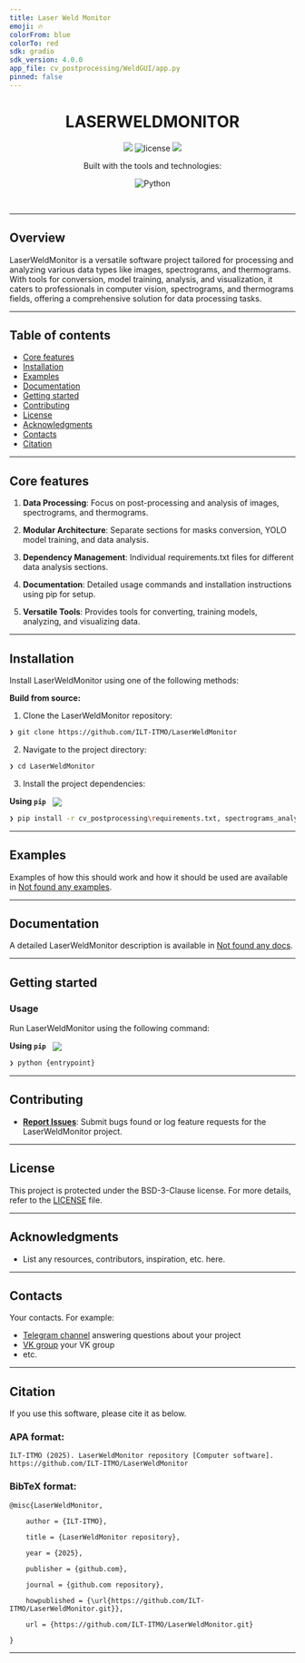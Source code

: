```yaml
---
title: Laser Weld Monitor
emoji: 🔥
colorFrom: blue
colorTo: red
sdk: gradio
sdk_version: 4.0.0
app_file: cv_postprocessing/WeldGUI/app.py
pinned: false
---
```


<p align="center"><h1 align="center">LASERWELDMONITOR</h1></p>
<p align="center">
	<a href="https://itmo.ru/"><img src="https://raw.githubusercontent.com/aimclub/open-source-ops/43bb283758b43d75ec1df0a6bb4ae3eb20066323/badges/ITMO_badge.svg"></a>
	<img src="https://img.shields.io/github/license/ILT-ITMO/LaserWeldMonitor?style=BadgeStyleOptions.DEFAULT&logo=opensourceinitiative&logoColor=white&color=blue" alt="license">
	<a href="https://github.com/ITMO-NSS-team/Open-Source-Advisor"><img src="https://img.shields.io/badge/improved%20by-OSA-blue"></a>
</p>
<p align="center">Built with the tools and technologies:</p>
<p align="center">
	<img src="https://img.shields.io/badge/Python-3776AB.svg?style=BadgeStyleOptions.DEFAULT&logo=Python&logoColor=white"alt="Python">
</p>
<br>


---
## Overview

<overview>
LaserWeldMonitor is a versatile software project tailored for processing and analyzing various data types like images, spectrograms, and thermograms. With tools for conversion, model training, analysis, and visualization, it caters to professionals in computer vision, spectrograms, and thermograms fields, offering a comprehensive solution for data processing tasks.
</overview>

---


## Table of contents

- [Core features](#core-features)
- [Installation](#installation)
- [Examples](#examples)
- [Documentation](#documentation)
- [Getting started](#getting-started)
- [Contributing](#contributing)
- [License](#license)
- [Acknowledgments](#acknowledgments)
- [Contacts](#contacts)
- [Citation](#citation)

---

## Core features

<corefeatures>

1. **Data Processing**: Focus on post-processing and analysis of images, spectrograms, and thermograms.
   
2. **Modular Architecture**: Separate sections for masks conversion, YOLO model training, and data analysis.

3. **Dependency Management**: Individual requirements.txt files for different data analysis sections.

4. **Documentation**: Detailed usage commands and installation instructions using pip for setup.

5. **Versatile Tools**: Provides tools for converting, training models, analyzing, and visualizing data.

</corefeatures>

---


## Installation

Install LaserWeldMonitor using one of the following methods:

**Build from source:**

1. Clone the LaserWeldMonitor repository:
```sh
❯ git clone https://github.com/ILT-ITMO/LaserWeldMonitor
```

2. Navigate to the project directory:
```sh
❯ cd LaserWeldMonitor
```

3. Install the project dependencies:


**Using `pip`** &nbsp;
[<img align="center" src="https://img.shields.io/badge/Pip-3776AB.svg?style={badge_style}&logo=pypi&logoColor=white" />](https://pypi.org/project/pip/)

```sh
❯ pip install -r cv_postprocessing\requirements.txt, spectrograms_analysis\requirements.txt, thermograms_analysis\requirements.txt
```



---


## Examples

Examples of how this should work and how it should be used are available in [Not found any examples](https://github.com/ILT-ITMO/LaserWeldMonitor/tree/main/).

---


## Documentation

A detailed LaserWeldMonitor description is available in [Not found any docs]().

---


## Getting started

### Usage

Run LaserWeldMonitor using the following command:
 
 **Using `pip`** &nbsp;
[<img align="center" src="https://img.shields.io/badge/Pip-3776AB.svg?style={badge_style}&logo=pypi&logoColor=white" />](https://pypi.org/project/pip/)

```sh
❯ python {entrypoint}
```


---


## Contributing


- **[Report Issues](https://github.com/ILT-ITMO/LaserWeldMonitor/issues )**: Submit bugs found or log feature requests for the LaserWeldMonitor project.


---


## License

This project is protected under the BSD-3-Clause license. For more details, refer to the [LICENSE]([https://github.com/ILT-ITMO/LaserWeldMonitor/LICE](https://github.com/ILT-ITMO/LaserWeldMonitor/blob/main/LICENSE)) file.

---


## Acknowledgments

- List any resources, contributors, inspiration, etc. here.

---



## Contacts

Your contacts. For example:

- [Telegram channel](https://t.me/) answering questions about your project
- [VK group](<https://vk.com/>) your VK group
- etc.

---


## Citation

If you use this software, please cite it as below.

### APA format:

    ILT-ITMO (2025). LaserWeldMonitor repository [Computer software]. https://github.com/ILT-ITMO/LaserWeldMonitor

### BibTeX format:

    @misc{LaserWeldMonitor,

        author = {ILT-ITMO},

        title = {LaserWeldMonitor repository},

        year = {2025},

        publisher = {github.com},

        journal = {github.com repository},

        howpublished = {\url{https://github.com/ILT-ITMO/LaserWeldMonitor.git}},

        url = {https://github.com/ILT-ITMO/LaserWeldMonitor.git}
        
    }

---
